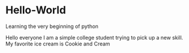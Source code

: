 # Hello-World
Learning the very beginning of python

Hello everyone
  I am a simple college student trying to pick up a new skill. My favorite ice cream is Cookie and Cream

